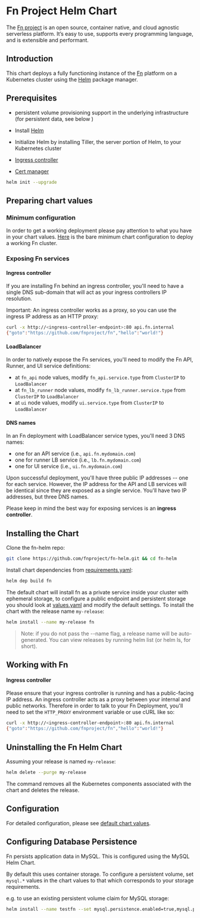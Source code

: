 # Fn Project Helm Chart

The [Fn project](http://fnproject.io) is an open source, container native, and cloud agnostic serverless platform. It’s easy to use, supports every programming language, and is extensible and performant.

## Introduction

This chart deploys a fully functioning instance of the [Fn](https://github.com/fnproject/fn) platform on a Kubernetes cluster using the [Helm](https://helm.sh/) package manager.

## Prerequisites

- persistent volume provisioning support in the underlying infrastructure (for persistent data, see below )

- Install [Helm](https://github.com/kubernetes/helm#install)

- Initialize Helm by installing Tiller, the server portion of Helm, to your Kubernetes cluster

- [Ingress controller](https://github.com/helm/charts/tree/master/stable/nginx-ingress)

- [Cert manager](https://medium.com/oracledevs/secure-your-kubernetes-services-using-cert-manager-nginx-ingress-and-lets-encrypt-888c8b996260)


```bash
helm init --upgrade
```

## Preparing chart values

### Minimum configuration

In order to get a working deployment please pay attention to what you have in your chart values.
[Here](fn/values.yaml) is the bare minimum chart configuration to deploy a working Fn cluster.

### Exposing Fn services

#### Ingress controller

If you are installing Fn behind an ingress controller, you'll need to have a single DNS sub-domain that will act as your ingress controllers IP resolution.

Important: An ingress controller works as a proxy, so you can use the ingress IP address as an HTTP proxy:

```bash
curl -x http://<ingress-controller-endpoint>:80 api.fn.internal 
{"goto":"https://github.com/fnproject/fn","hello":"world!"}
```


#### LoadBalancer

In order to natively expose the Fn services, you'll need to modify the Fn API, Runner, and UI service definitions:

 - at `fn_api` node values, modify `fn_api.service.type` from `ClusterIP` to `LoadBalancer`
 - at `fn_lb_runner` node values, modify `fn_lb_runner.service.type` from `ClusterIP` to `LoadBalancer`
 - at `ui` node values, modify `ui.service.type` from `ClusterIP` to `LoadBalancer`


#### DNS names

In an Fn deployment with LoadBalancer service types, you'll need 3 DNS names:

 - one for an API service (i.e., `api.fn.mydomain.com`)
 - one for runner LB service (i.e., `lb.fn.mydomain.com`)
 - one for UI service (i.e., `ui.fn.mydomain.com`)

Upon successful deployment, you'll have three public IP addresses -- one for each service.
However, the IP address for the API and LB services will be identical since they are exposed as a single service.
You'll have two IP addresses, but three DNS names.

Please keep in mind the best way for exposing services is an **ingress controller**.

## Installing the Chart

Clone the fn-helm repo:

```bash
git clone https://github.com/fnproject/fn-helm.git && cd fn-helm
```

Install chart dependencies from [requirements.yaml](./fn/requirements.yaml):

```bash
helm dep build fn
```

The default chart will install fn as a private service inside your cluster with ephemeral storage, to configure a public endpoint and persistent storage you should look at [values.yaml](fn/values.yaml) and modify the default settings.
To install the chart with the release name `my-release`:

```bash
helm install --name my-release fn
```

> Note: if you do not pass the --name flag, a release name will be auto-generated. You can view releases by running helm list (or helm ls, for short).

## Working with Fn 

#### Ingress controller

Please ensure that your ingress controller is running and has a public-facing IP address.
An ingress controller acts as a proxy between your internal and public networks.
Therefore in order to talk to your Fn Deployment, you'll need to set the `HTTP_PROXY` environment variable or use cURL like so:

```bash
curl -x http://<ingress-controller-endpoint>:80 api.fn.internal
{"goto":"https://github.com/fnproject/fn","hello":"world!"}
```

## Uninstalling the Fn Helm Chart

Assuming your release is named `my-release`:

```bash
helm delete --purge my-release
```

The command removes all the Kubernetes components associated with the chart and deletes the release.

## Configuration 

For detailed configuration, please see [default chart values](fn/values.yaml).

 ## Configuring Database Persistence 
 
Fn persists application data in MySQL. This is configured using the MySQL Helm Chart.

By default this uses container storage. To configure a persistent volume, set `mysql.*` values in the chart values to that which corresponds to your storage requirements.

e.g. to use an existing persistent volume claim for MySQL storage:

```bash 
helm install --name testfn --set mysql.persistence.enabled=true,mysql.persistence.existingClaim=tc-fn-mysql fn
```
